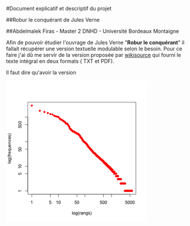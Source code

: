 #Document explicatif et descriptif du projet

##Robur le conquérant de Jules Verne 

##Abdelmalek Firas - Master 2 DNHD - Université Bordeaux Montaigne


Afin de pouvoir étudier l'ouvrage de Jules Verne "**Robur le conquérant**" il fallait récupérer une version textuelle modulable selon le besoin. Pour ce faire j'ai dû me servir de la version proposée par [wikisource](https://fr.wikisource.org/wiki/Robur_le_conqu%C3%A9rant) qui fourni le texte intégral en deux formats ( TXT et PDF).

Il faut dire qu'avoir la version 

![](img/zipf.png)
